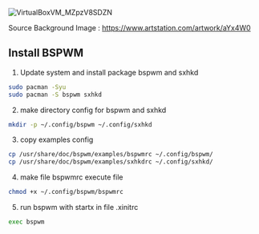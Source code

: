 ![VirtualBoxVM_MZpzV8SDZN](https://github.com/user-attachments/assets/750a79e8-fb96-4f5a-bf98-80c5e637fd7a)

Source Background Image : https://www.artstation.com/artwork/aYx4W0

## Install BSPWM

1. Update system and install package bspwm and sxhkd

```bash
sudo pacman -Syu
sudo pacman -S bspwm sxhkd
```

2. make directory config for bspwm and sxhkd

```bash
mkdir -p ~/.config/bspwm ~/.config/sxhkd
```

3. copy examples config

```bash
cp /usr/share/doc/bspwm/examples/bspwmrc ~/.config/bspwm/
cp /usr/share/doc/bspwm/examples/sxhkdrc ~/.config/sxhkd/
```

4. make file bspwmrc execute file

```bash
chmod +x ~/.config/bspwm/bspwmrc
```

5. run bspwm with startx in file .xinitrc

```bash
exec bspwm
```
